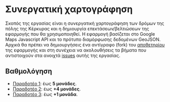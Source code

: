 # Συνεργατική χαρτογράφηση

Σκοπός της εργασίας είναι η συνεργατική χαρτογράφηση των δρόμων της πόλης της Κέρκυρας και η δημιουργία επεκτάσεων/βελτιώσεων της εφαρμογής που θα χρησιμοποιηθεί. Η εφαρμογή βασίζεται στο Google Maps Javascript API και το πρότυπο διαμόρφωσης δεδομένων GeoJSON.
Αρχικά θα πρέπει να δημιουργήσεις ένα αντίγραφο (fork) του [αποθετηρίου](https://github.com/ioniodi/corfu-map) της εφαρμογής και στη συνέχεια να ακολουθήσεις τα βήματα που αντιστοιχούν στα ανοιχτά [issues](https://github.com/ioniodi/corfu-map/issues) αυτής της εργασίας. 

## Βαθμολόγηση

* [Παραδοτέο 1](https://github.com/ioniodi/corfu-map/issues/4): έως **5 μονάδες**.
* [Παραδοτέο 2](https://github.com/ioniodi/corfu-map/issues/3): έως **+4 μονάδες**.
* [Παραδοτέο 3](https://github.com/ioniodi/corfu-map/issues/2): έως **+1 μονάδα**.
